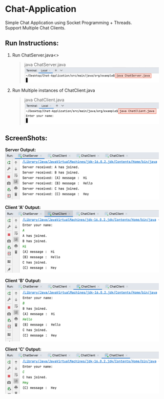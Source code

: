 # Chat-Application
Simple Chat Application using Socket Programming + Threads.
<br>
Support Multiple Chat Clients.


<h2>Run Instructions:</h2>

1. Run ChatServer.java<>
    > java ChatServer.java
    ![RunServer](images/RunServer.png)

2. Run Multiple instances of ChatClient.java
    > java ChatClient.java
    ![RunClients](images/RunClient.png)



<h2>ScreenShots:</h2>

<b>Server Output:</b>
![ServerOutput](images/ServerOutput.png)

<b>Client 'A' Output:</b>
![ClientAOutput](images/ClientAOutput.png)

<b>Client 'B' Output:</b>
![ClientBOutput](images/ClientBOutput.png)

<b>Client 'C' Output:</b>
![ClientCOutput](images/ClientCOutput.png)




